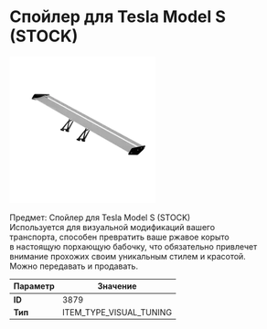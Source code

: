 # Спойлер для Tesla Model S (STOCK)

![Item Image](../img/3879.webp?raw=true)

Предмет: Спойлер для Tesla Model S (STOCK)<br>Используется для визуальной модификаций вашего<br>транспорта, способен превратить ваше ржавое корыто<br>в настоящую порхающую бабочку, что обязательно привлечет<br>внимание прохожих своим уникальным стилем и красотой.<br>Можно передавать и продавать.


| Параметр | Значение |
|----------|----------|
| **ID** | 3879 |
| **Тип** | ITEM_TYPE_VISUAL_TUNING |

